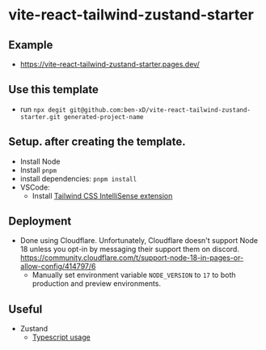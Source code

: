 # vite-react-tailwind-zustand-starter

## Example
- https://vite-react-tailwind-zustand-starter.pages.dev/

## Use this template
- run `npx degit git@github.com:ben-xD/vite-react-tailwind-zustand-starter.git generated-project-name`

## Setup. after creating the template.
- Install Node
- Install `pnpm`
- install dependencies: `pnpm install`
- VSCode:
  - Install [Tailwind CSS IntelliSense extension](https://marketplace.visualstudio.com/items?itemName=bradlc.vscode-tailwindcss#recommended-vs-code-settings)


## Deployment
- Done using Cloudflare. Unfortunately, Cloudflare doesn't support Node 18 unless you opt-in by messaging their support them on discord. https://community.cloudflare.com/t/support-node-18-in-pages-or-allow-config/414797/6
  - Manually set environment variable `NODE_VERSION` to `17` to both production and preview environments.


## Useful
- Zustand
  - [Typescript usage](https://github.com/pmndrs/zustand/blob/HEAD/docs/guides/typescript.md)